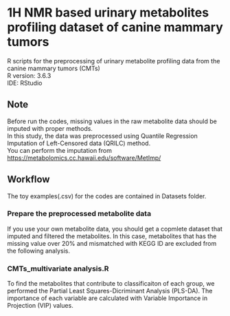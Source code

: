 # 1H NMR based urinary metabolites profiling dataset of canine mammary tumors 
R scripts for the preprocessing of urinary metabolite profiling data from the canine mammary tumors (CMTs) \
R version: 3.6.3 \
IDE: RStudio 

## Note
Before run the codes, missing values in the raw metabolite data should be imputed with proper methods. \
In this study, the data was preprocessed using Quantile Regression Imputation of Left-Censored data (QRILC) method. \
You can perform the imputation from https://metabolomics.cc.hawaii.edu/software/MetImp/

## Workflow
The toy examples(.csv) for the codes are contained in Datasets folder. 

### Prepare the preprocessed metabolite data 
If you use your own metabolite data, you should get a copmlete dataset that imputed and filtered the metabolites.
In this case, metabolites that has the missing value over 20% and mismatched with KEGG ID are excluded from the following analysis.

### CMTs_multivariate analysis.R
To find the metabolites that contribute to classificaiton of each group, we performed the Partial Least Squares-Dicriminant Analysis (PLS-DA).
The importance of each variable are calculated with Variable Importance in Projection (VIP) values.
